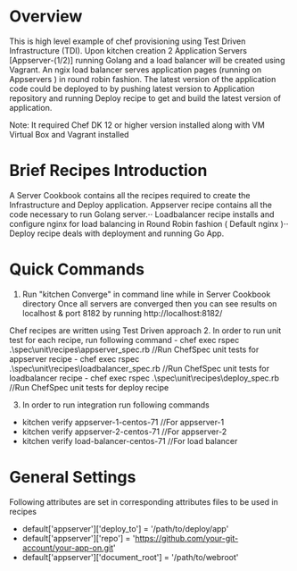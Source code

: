 Overview
========

This is high level example of chef provisioning using Test Driven Infrastructure (TDI). Upon kitchen creation  2 Application Servers [Appserver-(1/2)] running Golang and a load balancer will be created using Vagrant. An ngix load balancer serves application pages (running on Appservers ) in round robin fashion. The latest version of the application code could be deployed to by pushing latest version to Application repository and running Deploy recipe to get and build the latest version of application.

Note: It required Chef DK 12 or higher version installed along with VM Virtual Box and Vagrant installed

Brief Recipes Introduction
======================
A Server Cookbook contains all the recipes required to create the Infrastructure and Deploy application.
Appserver recipe contains all the code necessary to run Golang server.⋅⋅
Loadbalancer recipe installs and configure nginx for load balancing in Round Robin fashion ( Default nginx )⋅⋅
Deploy recipe deals with deployment and running Go App.

Quick Commands
======================

 1. Run "kitchen Converge" in command line while in Server Cookbook directory
    Once all servers are converged then you can see results on localhost & port 8182 by running http://localhost:8182/

 Chef recipes are written using Test Driven approach
 2. In order to run unit test for each recipe, run following command
    - chef exec rspec .\spec\unit\recipes\appserver_spec.rb           //Run ChefSpec unit tests for appserver recipe
    - chef exec rspec .\spec\unit\recipes\loadbalancer_spec.rb        //Run ChefSpec unit tests for loadbalancer recipe
    - chef exec rspec .\spec\unit\recipes\deploy_spec.rb              //Run ChefSpec unit tests for deploy recipe


 3. In order to run integration run following commands
   -  kitchen verify appserver-1-centos-71      //For appserver-1
   -  kitchen verify appserver-2-centos-71      //For appserver-2
   -  kitchen verify load-balancer-centos-71    //For load balancer

General Settings
=============
Following attributes are set in corresponding attributes files to be used in recipes
* default['appserver']['deploy_to'] = '/path/to/deploy/app'
* default['appserver']['repo'] = 'https://github.com/your-git-account/your-app-on.git'
* default['appserver']['document_root'] = '/path/to/webroot'
